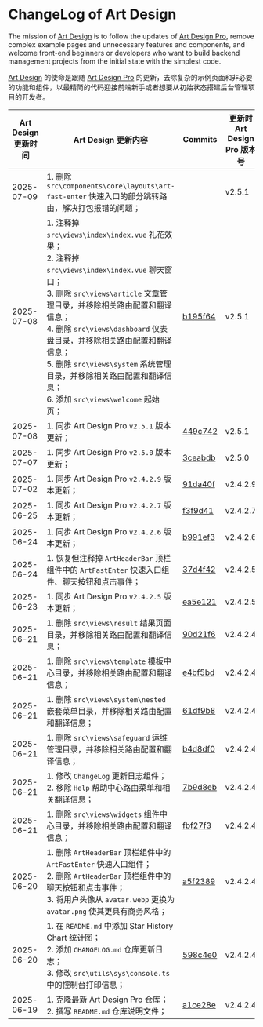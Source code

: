 # ChangeLog of Art Design

The mission of [Art Design](https://github.com/Barry-Flynn/art-design) is to follow the updates of [Art Design Pro](https://github.com/Daymychen/art-design-pro), remove complex example pages and unnecessary features and components, and welcome front-end beginners or developers who want to build backend management projects from the initial state with the simplest code.

[Art Design](https://github.com/Barry-Flynn/art-design) 的使命是跟随 [Art Design Pro](https://github.com/Daymychen/art-design-pro) 的更新，去除复杂的示例页面和非必要的功能和组件，以最精简的代码迎接前端新手或者想要从初始状态搭建后台管理项目的开发者。

| Art Design 更新时间 | Art Design 更新内容 | Commits | 更新时 Art Design Pro 版本号 |
| --- | --- | --- | --- |
| 2025-07-09 | 1. 删除 `src\components\core\layouts\art-fast-enter` 快速入口的部分跳转路由，解决打包报错的问题； |  | v2.5.1 |
| 2025-07-08 | 1. 注释掉 `src\views\index\index.vue` 礼花效果；<br />2. 注释掉 `src\views\index\index.vue` 聊天窗口；<br />3. 删除 `src\views\article` 文章管理目录，并移除相关路由配置和翻译信息；<br />4. 删除 `src\views\dashboard` 仪表盘目录，并移除相关路由配置和翻译信息；<br />5. 删除 `src\views\system` 系统管理目录，并移除相关路由配置和翻译信息；<br />6. 添加 `src\views\welcome` 起始页； | [b195f64](https://github.com/Barry-Flynn/art-design/commit/b195f64a6d0a79d37adbba6f31f6547468baf880) | v2.5.1 |
| 2025-07-08 | 1. 同步 Art Design Pro `v2.5.1` 版本更新； | [449c742](https://github.com/Barry-Flynn/art-design/commit/449c7424e4e708272537c780d986d97d31ed0ece) | v2.5.1 |
| 2025-07-07 | 1. 同步 Art Design Pro `v2.5.0` 版本更新； | [3ceabdb](https://github.com/Barry-Flynn/art-design/commit/3ceabdbf5022dbef142881be0e74e3b5b5ca636f) | v2.5.0 |
| 2025-07-02 | 1. 同步 Art Design Pro `v2.4.2.9` 版本更新； | [91da40f](https://github.com/Barry-Flynn/art-design/commit/91da40f0022ce17861069e131da2c50ae7c8e1de) | v2.4.2.9 |
| 2025-06-25 | 1. 同步 Art Design Pro `v2.4.2.7` 版本更新； | [f3f9d41](https://github.com/Barry-Flynn/art-design/commit/f3f9d41f0a48aadf76e539feb9cbef9b45c9bb6f) | v2.4.2.7 |
| 2025-06-24 | 1. 同步 Art Design Pro `v2.4.2.6` 版本更新； | [b991ef3](https://github.com/Barry-Flynn/art-design/commit/b991ef38e55b9b35f9718dcd036869373f61468c) | v2.4.2.6 |
| 2025-06-24 | 1. 恢复但注释掉 `ArtHeaderBar` 顶栏组件中的 `ArtFastEnter` 快速入口组件、聊天按钮和点击事件； | [37d4f42](https://github.com/Barry-Flynn/art-design/commit/37d4f424c0ac4cb1ccd5f696b667116239457afa) | v2.4.2.5 |
| 2025-06-23 | 1. 同步 Art Design Pro `v2.4.2.5` 版本更新； | [ea5e121](https://github.com/Barry-Flynn/art-design/commit/ea5e121ead96532c4f8fa5e49a3d2b6958aa9973) | v2.4.2.5 |
| 2025-06-21 | 1. 删除 `src\views\result` 结果页面目录，并移除相关路由配置和翻译信息； | [90d21f6](https://github.com/Barry-Flynn/art-design/commit/90d21f6e5a4c7352a7cd291b04fd3d60b65daabf) | v2.4.2.4 |
| 2025-06-21 | 1. 删除 `src\views\template` 模板中心目录，并移除相关路由配置和翻译信息； | [e4bf5bd](https://github.com/Barry-Flynn/art-design/commit/e4bf5bd44616be5ec8000792fb502ccdc6c2c2f4) | v2.4.2.4 |
| 2025-06-21 | 1. 删除 `src\views\system\nested` 嵌套菜单目录，并移除相关路由配置和翻译信息； | [61df9b8](https://github.com/Barry-Flynn/art-design/commit/61df9b86edd0bf7b4b4e966e48bcb1b500301da9) | v2.4.2.4 |
| 2025-06-21 | 1. 删除 `src\views\safeguard` 运维管理目录，并移除相关路由配置和翻译信息； | [b4d8df0](https://github.com/Barry-Flynn/art-design/commit/b4d8df0d6a8c5b1f0413d384fb05087f27cefa68) | v2.4.2.4 |
| 2025-06-21 | 1. 修改 `ChangeLog` 更新日志组件；<br />2. 移除 `Help` 帮助中心路由菜单和相关翻译信息； | [7b9d8eb](https://github.com/Barry-Flynn/art-design/commit/7b9d8eb5116115db29baf84d25c0be8273972470) | v2.4.2.4 |
| 2025-06-21 | 1. 删除 `src\views\widgets` 组件中心目录，并移除相关路由配置和翻译信息； | [fbf27f3](https://github.com/Barry-Flynn/art-design/commit/fbf27f360b0785ce3eae17d5aab0c5fef62b808c) | v2.4.2.4 |
| 2025-06-20 | 1. 删除 `ArtHeaderBar` 顶栏组件中的 `ArtFastEnter` 快速入口组件；<br />2. 删除 `ArtHeaderBar` 顶栏组件中的聊天按钮和点击事件；<br />3. 将用户头像从 `avatar.webp` 更换为 `avatar.png` 使其更具有商务风格； | [a5f2389](https://github.com/Barry-Flynn/art-design/commit/a5f2389737738a62adf4e22f556c65b2e8a0b8eb) | v2.4.2.4 |
| 2025-06-20 | 1. 在 `README.md` 中添加 Star History Chart 统计图；<br />2. 添加 `CHANGELOG.md` 仓库更新日志；<br />3. 修改 `src\utils\sys\console.ts` 中的控制台打印信息； | [598c4e0](https://github.com/Barry-Flynn/art-design/commit/598c4e0ff3207d5ed8ab6a711e034b2422abe521) | v2.4.2.4 |
| 2025-06-19 | 1. 克隆最新 Art Design Pro 仓库；<br />2. 撰写 `README.md` 仓库说明文件； | [a1ce28e](https://github.com/Barry-Flynn/art-design/commit/a1ce28ed819597ea85ce2028065416e331e6577c) | v2.4.2.4 |
